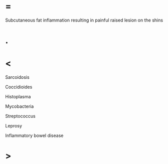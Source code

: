 # =

Subcutaneous fat inflammation resulting in painful raised lesion on the shins

# .

# <

Sarcoidosis

Coccidioides

Histoplasma

Mycobacteria

Streptococcus

Leprosy

Inflammatory bowel disease

# >
